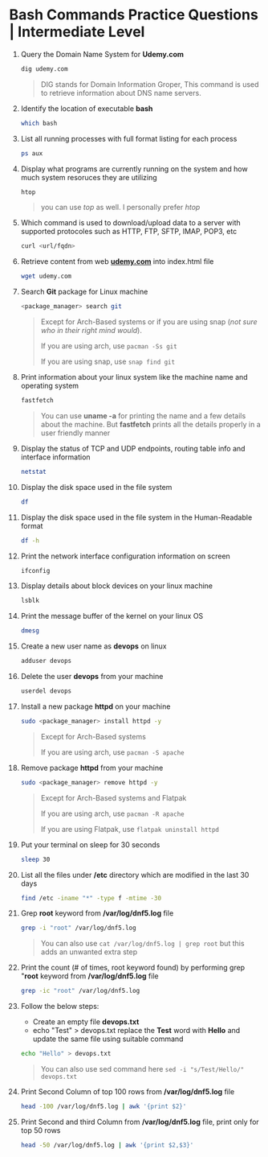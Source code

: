 # Bash Commands Practice Questions | Intermediate Level

1. Query the Domain Name System for **Udemy.com**
    ```bash
    dig udemy.com
    ```
    > DIG stands for Domain Information Groper, This command is used to retrieve information about DNS name servers.

2. Identify the location of executable **bash**
    ```bash
    which bash
    ```

3. List all running processes with full format listing for each process
    ```bash
    ps aux
    ```

4. Display what programs are currently running on the system and how much system resoruces they are utilizing
    ```bash
    htop
    ```
    > you can use _top_ as well. I personally prefer _htop_

5. Which command is used to download/upload data to a server with supported protocoles such as HTTP, FTP, SFTP, IMAP, POP3, etc
    ```bash
    curl <url/fqdn>
    ```

6. Retrieve content from web [**udemy.com**](https://www.udemy.com/) into index.html file
    ```bash
    wget udemy.com
    ```

7. Search **Git** package for Linux machine
    ```bash
    <package_manager> search git
    ```
    > Except for Arch-Based systems or if you are using snap (_not sure who in their right mind would_). 
    >
    > If you are using arch, use `pacman -Ss git`
    >
    > If you are using snap, use `snap find git`

8. Print information about your linux system like the machine name and operating system
    ```bash
    fastfetch
    ```
    > You can use **uname -a** for printing the name and a few details about the machine. But **fastfetch** prints all the details properly in a user friendly manner

9. Display the status of TCP and UDP endpoints, routing table info and interface information
    ```bash
    netstat
    ```

10. Display the disk space used in the file system
    ```bash
    df
    ```

11. Display the disk space used in the file system in the Human-Readable format
    ```bash
    df -h
    ```

12. Print the network interface configuration information on screen
    ```bash
    ifconfig
    ```

13. Display details about block devices on your linux machine
    ```bash
    lsblk
    ```

14. Print the message buffer of the kernel on your linux OS
    ```bash
    dmesg
    ```

15. Create a new user name as **devops** on linux
    ```bash
    adduser devops
    ```

16. Delete the user **devops** from your machine
    ```bash
    userdel devops
    ```

17. Install a new package **httpd** on your machine
    ```bash
    sudo <package_manager> install httpd -y
    ```
    > Except for Arch-Based systems 
    >
    > If you are using arch, use `pacman -S apache`

18. Remove package **httpd** from your machine
    ```bash
    sudo <package_manager> remove httpd -y
    ```
    > Except for Arch-Based systems and Flatpak
    >
    > If you are using arch, use `pacman -R apache`
    > 
    > If you are using Flatpak, use `flatpak uninstall httpd`

19. Put your terminal on sleep for 30 seconds
    ```bash
    sleep 30
    ```

20. List all the files under **/etc** directory which are modified in the last 30 days
    ```bash
    find /etc -iname "*" -type f -mtime -30
    ```

21. Grep **root** keyword from **/var/log/dnf5.log** file
    ```bash
    grep -i "root" /var/log/dnf5.log
    ```
    > You can also use `cat /var/log/dnf5.log | grep root` but this adds an unwanted extra step

22. Print the count (# of times, root keyword found) by performing grep "**root** keyword from **/var/log/dnf5.log** file
    ```bash
    grep -ic "root" /var/log/dnf5.log 
    ```

23. Follow the below steps:
    - Create an empty file **devops.txt**
    - echo "Test" > devops.txt
    replace the **Test** word with **Hello** and update the same file using suitable command
    ```bash
    echo "Hello" > devops.txt
    ```
    > You can also use sed command here `sed -i "s/Test/Hello/" devops.txt`

24. Print Second Column of top 100 rows from **/var/log/dnf5.log** file
    ```bash
    head -100 /var/log/dnf5.log | awk '{print $2}'
    ```

25. Print Second and third Column from **/var/log/dnf5.log** file, print only for top 50 rows
    ```bash
    head -50 /var/log/dnf5.log | awk '{print $2,$3}'
    ```


